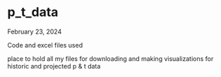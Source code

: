 # p_t_data

February 23, 2024

Code and excel files used

place to hold all my files for downloading and making visualizations for historic and projected p & t data
